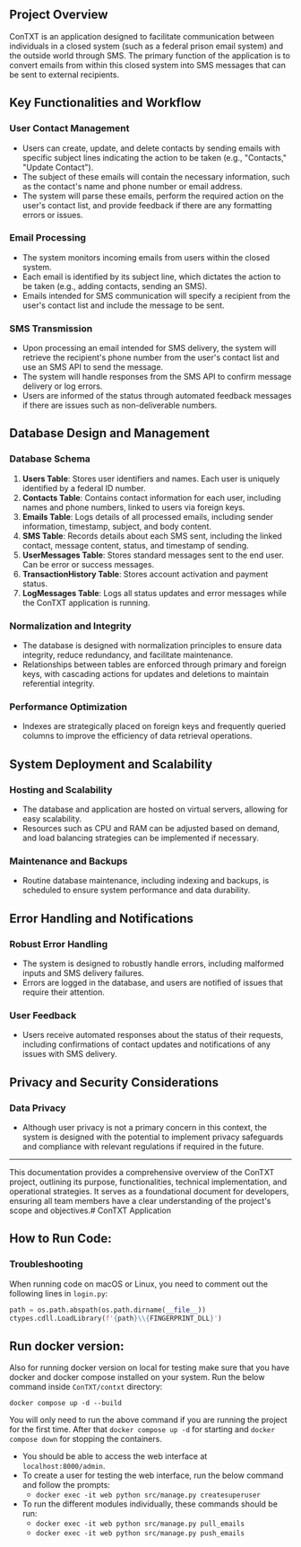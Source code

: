 ## Project Overview

ConTXT is an application designed to facilitate communication between individuals in a closed system (such as a federal prison email system) and the outside world through SMS. The primary function of the application is to convert emails from within this closed system into SMS messages that can be sent to external recipients.

## Key Functionalities and Workflow

### User Contact Management

- Users can create, update, and delete contacts by sending emails with specific subject lines indicating the action to be taken (e.g., "Contacts," "Update Contact").
- The subject of these emails will contain the necessary information, such as the contact's name and phone number or email address.
- The system will parse these emails, perform the required action on the user's contact list, and provide feedback if there are any formatting errors or issues.

### Email Processing

- The system monitors incoming emails from users within the closed system.
- Each email is identified by its subject line, which dictates the action to be taken (e.g., adding contacts, sending an SMS).
- Emails intended for SMS communication will specify a recipient from the user's contact list and include the message to be sent.

### SMS Transmission

- Upon processing an email intended for SMS delivery, the system will retrieve the recipient's phone number from the user's contact list and use an SMS API to send the message.
- The system will handle responses from the SMS API to confirm message delivery or log errors.
- Users are informed of the status through automated feedback messages if there are issues such as non-deliverable numbers.

## Database Design and Management

### Database Schema

1. **Users Table**: Stores user identifiers and names. Each user is uniquely identified by a federal ID number.
2. **Contacts Table**: Contains contact information for each user, including names and phone numbers, linked to users via foreign keys.
3. **Emails Table**: Logs details of all processed emails, including sender information, timestamp, subject, and body content.
4. **SMS Table**: Records details about each SMS sent, including the linked contact, message content, status, and timestamp of sending.
5. **UserMessages Table**: Stores standard messages sent to the end user. Can be error or success messages.
6. **TransactionHistory Table**: Stores account activation and payment status.
7. **LogMessages Table**: Logs all status updates and error messages while the ConTXT application is running.

### Normalization and Integrity

- The database is designed with normalization principles to ensure data integrity, reduce redundancy, and facilitate maintenance.
- Relationships between tables are enforced through primary and foreign keys, with cascading actions for updates and deletions to maintain referential integrity.

### Performance Optimization

- Indexes are strategically placed on foreign keys and frequently queried columns to improve the efficiency of data retrieval operations.

## System Deployment and Scalability

### Hosting and Scalability

- The database and application are hosted on virtual servers, allowing for easy scalability.
- Resources such as CPU and RAM can be adjusted based on demand, and load balancing strategies can be implemented if necessary.

### Maintenance and Backups

- Routine database maintenance, including indexing and backups, is scheduled to ensure system performance and data durability.

## Error Handling and Notifications

### Robust Error Handling

- The system is designed to robustly handle errors, including malformed inputs and SMS delivery failures.
- Errors are logged in the database, and users are notified of issues that require their attention.

### User Feedback

- Users receive automated responses about the status of their requests, including confirmations of contact updates and notifications of any issues with SMS delivery.

## Privacy and Security Considerations

### Data Privacy

- Although user privacy is not a primary concern in this context, the system is designed with the potential to implement privacy safeguards and compliance with relevant regulations if required in the future.

---

This documentation provides a comprehensive overview of the ConTXT project, outlining its purpose, functionalities, technical implementation, and operational strategies. It serves as a foundational document for developers, ensuring all team members have a clear understanding of the project's scope and objectives.# ConTXT Application


## How to Run Code:

### Troubleshooting

When running code on macOS or Linux, you need to comment out the following lines in `login.py`:

```python
path = os.path.abspath(os.path.dirname(__file__))
ctypes.cdll.LoadLibrary(f'{path}\\{FINGERPRINT_DLL}')

```

## Run docker version:

Also for running docker version on local for testing make sure that you have docker and docker compose installed on your system. Run the below command inside `ConTXT/contxt` directory:

`docker compose up -d --build`

You will only need to run the above command if you are running the project for the first time. After that `docker compose up -d` for starting and `docker compose down` for stopping the containers.

- You should be able to access the web interface at `localhost:8000/admin`.
- To create a user for testing the web interface, run the below command and follow the prompts:
    - `docker exec -it web python src/manage.py createsuperuser`
- To run the different modules individually, these commands should be run:
    - `docker exec -it web python src/manage.py pull_emails`
    - `docker exec -it web python src/manage.py push_emails`